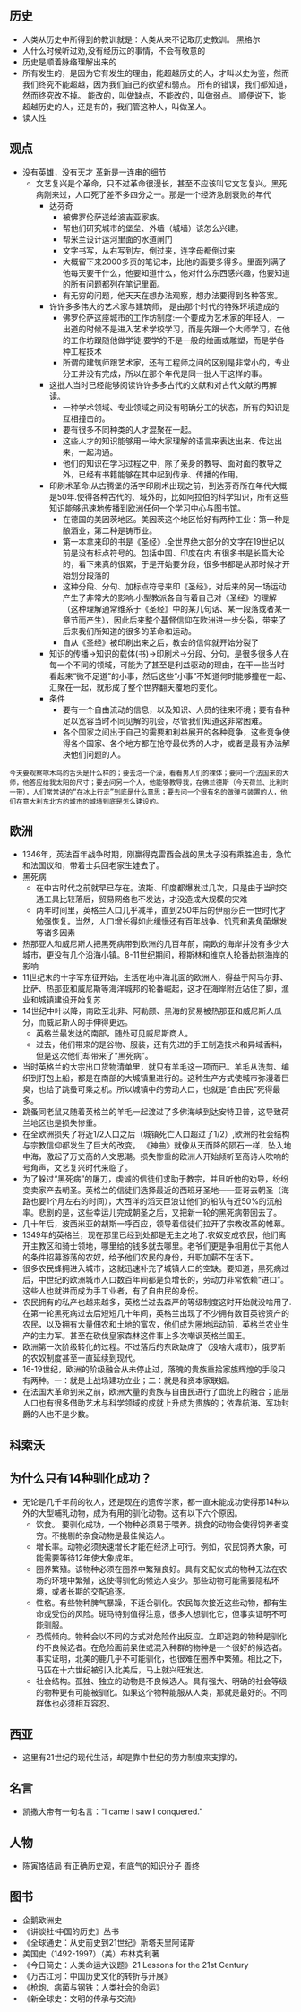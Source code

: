## 历史

* 人类从历史中所得到的教训就是：人类从来不记取历史教训。 黑格尔
* 人什么时候听过劝,没有经历过的事情，不会有敬意的
* 历史是顺着脉络理解出来的
* 所有发生的，是因为它有发生的理由，能超越历史的人，才叫以史为鉴，然而我们终究不能超越，因为我们自己的欲望和弱点。 所有的错误，我们都知道，然而终究改不掉。 能改的，叫做缺点，不能改的，叫做弱点。 顺便说下，能超越历史的人，还是有的，我们管这种人，叫做圣人。
* 读人性

## 观点

* 没有英雄，没有天才 革新是一连串的细节
    - 文艺复兴是个革命，只不过革命很漫长，甚至不应该叫它文艺复兴。黑死病刚来过，人口死了差不多四分之一。那是一个经济急剧衰败的年代
        + 达芬奇
            * 被佛罗伦萨送给波吉亚家族。
            * 帮他们研究城市的堡垒、外墙（城墙）该怎么兴建。
            * 帮米兰设计运河里面的水道闸门
            * 文字书写，从右写到左，倒过来，连字母都倒过来
            * 大概留下来2000多页的笔记本，比他的画要多得多。里面列满了他每天要干什么，他要知道什么，他对什么东西感兴趣，他要知道的所有问题都列在笔记里面。
            * 有无穷的问题，他天天在想办法观察，想办法要得到各种答案。
        + 许许多多伟大的艺术家与建筑师， 是由那个时代的特殊环境造成的
            * 佛罗伦萨这座城市的工作坊制度:一个要成为艺术家的年轻人，一出道的时候不是进入艺术学校学习，而是先跟一个大师学习，在他的工作坊跟随他做学徒.要学的不是一般的绘画或雕塑，而是学各种工程技术
            * 所谓的建筑师跟艺术家，还有工程师之间的区别是非常小的，专业分工并没有完成，所以在那个年代是同一批人干这样的事。
        + 这批人当时已经能够阅读许许多多古代的文献和对古代文献的再解读。
            * 一种学术领域、专业领域之间没有明确分工的状态，所有的知识是互相撞击的。
            * 要有很多不同种类的人才混聚在一起。
            * 这些人才的知识能够用一种大家理解的语言来表达出来、传达出来，一起沟通。
            * 他们的知识在学习过程之中，除了亲身的教导、面对面的教导之外，已经有书籍能够在其中起到传承、传播的作用。
        + 印刷术革命:从古腾堡的活字印刷术出现之前，到达芬奇所在年代大概是50年.使得各种古代的、域外的，比如阿拉伯的科学知识，所有这些知识能够迅速地传播到欧洲任何一个学习中心与图书馆。
            * 在德国的美因茨地区。美因茨这个地区恰好有两种工业：第一种是酿酒业，第二种是铸币业。
            * 第一本拿来印的书是《圣经》.全世界绝大部分的文字在19世纪以前是没有标点符号的。包括中国、印度在内.有很多书是长篇大论的，看下来真的很累，于是开始要分段，很多书都是从那时候才开始划分段落的
            * 这种分段、分句、加标点符号来印《圣经》，对后来的另一场运动产生了非常大的影响.小型教派各自有着自己对《圣经》的理解（这种理解通常维系于《圣经》中的某几句话、某一段落或者某一章节而产生），因此后来整个基督信仰在欧洲进一步分裂，带来了后来我们所知道的很多的革命和运动。
            * 自从《圣经》被印刷出来之后，教会的信仰就开始分裂了
        + 知识的传播->知识的载体(书)->印刷术->分段、分句。是很多很多人在每一个不同的领域，可能为了甚至是利益驱动的理由，在干一些当时看起来“微不足道”的小事，然后这些“小事”不知道何时能够撞在一起、汇聚在一起，就形成了整个世界翻天覆地的变化。
        + 条件
            * 要有一个自由流动的信息，以及知识、人员的往来环境；要有各种足以宽容当时不同见解的机会，尽管我们知道这非常困难。
            * 各个国家之间出于自己的需要和利益展开的各种竞争，这些竞争使得各个国家、各个地方都在抢夺最优秀的人才，或者是最有办法解决他们问题的人。

```
今天要观察啄木鸟的舌头是什么样的；要去泡一个澡，看看男人们的裸体；要问一个法国来的大师，他答应给我太阳的尺寸；要去问另一个人，他能够教导我，在佛兰德斯（今天荷兰、比利时一带），人们常常讲的“在冰上行走”到底是什么意思；要去问一个很有名的做弹弓装置的人，他们在意大利东北方的城市的城墙到底是怎么建设的。
```

## 欧洲

* 1346年，英法百年战争时期，刚赢得克雷西会战的黑太子没有乘胜追击，急忙和法国议和，带着士兵回老家生娃去了。
* 黑死病
    - 在中古时代之前就早已存在。波斯、印度都爆发过几次，只是由于当时交通工具比较落后，贸易网络也不发达，才没造成大规模的灾难
    - 两年时间里，英格兰人口几乎减半，直到250年后的伊丽莎白一世时代才勉强恢复。当然，人口增长得如此缓慢还有百年战争、饥荒和麦角菌爆发等诸多因素
* 热那亚人和威尼斯人把黑死病带到欧洲的几百年前，南欧的海岸并没有多少大城市，更没有几个沿海小镇。8-11世纪期间，穆斯林和维京人轮番劫掠海岸的影响
* 11世纪末的十字军东征开始，生活在地中海北面的欧洲人，得益于阿马尔菲、比萨、热那亚和威尼斯等海洋城邦的轮番崛起，这才在海岸附近站住了脚，渔业和城镇建设开始复苏
* 14世纪中叶以降，南欧至北非、阿勒颇、黑海的贸易被热那亚和威尼斯人瓜分，而威尼斯人的手伸得更远。
    - 英格兰最发达的南部，随处可见威尼斯商人。
    - 过去，他们带来的是谷物、服装，还有先进的手工制造技术和异域香料，但是这次他们却带来了“黑死病”。
* 当时英格兰的大宗出口货物清单里，就只有羊毛这一项而已。羊毛从洗剪、编织到打包上船，都是在南部的大城镇里进行的。这种生产方式使城市弥漫着巨臭，也给了跳蚤可乘之机。所以城镇中的劳动人口，也就是“自由民”死得最多。
* 跳蚤同老鼠又随着英格兰的羊毛一起渡过了多佛海峡到达安特卫普，这导致荷兰地区也是损失惨重。
* 在全欧洲损失了将近1/2人口之后（城镇死亡人口超过了1/2）,欧洲的社会结构与宗教信仰都发生了巨大的改变。 《神曲》就像从天而降的陨石一样，坠入地中海，激起了万丈高的人文思潮。损失惨重的欧洲人开始倾听至高诗人吹响的号角声，文艺复兴时代来临了。
* 为了躲过“黑死病”的屠刀，虔诚的信徒们求助于教宗，并且听他的劝导，纷纷变卖家产去朝圣。英格兰的信徒们选择最近的西班牙圣地——亚哥去朝圣（海路也要1个月左右的时间），大西洋的滔天巨浪让他们的船队有近50%的沉船率。悲剧的是，这些幸运儿完成朝圣之后，又把新一轮的黑死病带回去了。
* 几十年后，波西米亚的胡斯一呼百应，领导着信徒们拉开了宗教改革的帷幕。
* 1349年的英格兰，现在那里已经到处都是无主之地了.农奴变成农民，他们离开主教区和骑士领地，哪里给的钱多就去哪里。老爷们更是争相用优于其他人的条件招募游荡的农奴，给予他们农民的身份，升职加薪不在话下。
* 很多农民蜂拥进入城市，这就迅速补充了城镇人口的空缺。要知道，黑死病过后，中世纪的欧洲城市人口数百年间都是负增长的，劳动力非常依赖“进口”。这些人也就进而成为手工业者，有了自由民的身份。
* 农民拥有的私产也越来越多，英格兰过去森严的等级制度这时开始就没啥用了.在第一轮黑死病过去后短短几十年间，英格兰出现了不少拥有数百英镑资产的农民，以及拥有大量佃农和土地的富农，他们成为圈地运动前，英格兰农业生产的主力军。甚至在砍伐皇家森林这件事上多次嘲讽英格兰国王。
* 欧洲第一次阶级转化的过程。不过落后的东欧缺席了（没啥大城市），俄罗斯的农奴制度甚至一直延续到现代。
* 16-19世纪，欧洲的阶级融合从未停止过，落魄的贵族重拾家族辉煌的手段只有两种。一：就是上战场建功立业；二：就是和资本家联姻。
* 在法国大革命到来之前，欧洲大量的贵族与自由民进行了血统上的融合；底层人口也有很多借助艺术与科学领域的成就上升成为贵族的；依靠航海、军功封爵的人也不是少数。

## 科索沃

## 为什么只有14种驯化成功？

* 无论是几千年前的牧人，还是现在的遗传学家，都一直未能成功使得那14种以外的大型哺乳动物，成为有用的驯化动物。这有以下六个原因。
    - 饮食。 要驯化成功，一个物种必须易于喂养。挑食的动物会使得饲养者变穷。不挑剔的杂食动物是最佳候选人。
    - 增长率。动物必须快速增长才能在经济上可行。例如，农民饲养大象，可能需要等待12年使大象成年。
    - 圈养繁殖。该物种必须在圈养中繁殖良好。具有交配仪式的物种无法在农场的环境中繁殖，这使得驯化的候选人变少。那些动物可能需要隐私环境，或者长期的交配追逐。
    - 性格。有些物种脾气暴躁，不适合驯化。农民每次接近这些动物，都有生命或受伤的风险。斑马特别值得注意，很多人想驯化它，但事实证明不可能驯服。
    - 恐慌倾向。物种会以不同的方式对危险作出反应。立即逃跑的物种是驯化的不良候选者。在危险面前呆住或混入种群的物种是一个很好的候选者。事实证明，北美的鹿几乎不可能驯化，也很难在圈养中繁殖。相比之下，马匹在十六世纪被引入北美后，马上就兴旺发达。
    - 社会结构。孤独、独立的动物是不良候选人。具有强大、明确的社会等级的物种更有可能被驯化。如果这个物种能服从人类，那就是最好的。不同群体也必须相互容忍。

## 西亚

* 这里有21世纪的现代生活，却是靠中世纪的劳力制度来支撑的。


## 名言

* 凯撒大帝有一句名言：“I came I saw I conquered.”

## 人物

* 陈寅恪结局  有正确历史观，有底气的知识分子 善终

## 图书

* 企鹅欧洲史
* 《讲谈社·中国的历史》丛书
* 《全球通史：从史前史到21世纪》斯塔夫里阿诺斯
* 美国史（1492-1997）（美）布林克利著
* 《今日简史：人类命运大议题》21 Lessons for the 21st Century
* 《万古江河：中国历史文化的转折与开展》
* 《枪炮、病菌与钢铁：人类社会的命运》
* 《新全球史：文明的传承与交流》
